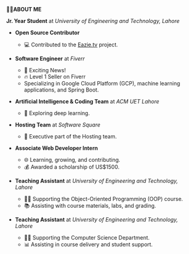 🙋‍♂️**ABOUT ME**

**Jr. Year Student** at *University of Engineering and Technology, Lahore*
- **Open Source Contributor**  
  - 💻 Contributed to the [Eazie.tv](https://eazie.tv/) project.
- **Software Engineer** at *Fiverr* 
  - 🚀 Exciting News!  
  - 🔥 Level 1 Seller on Fiverr  
  - Specializing in Google Cloud Platform (GCP), machine learning applications, and Spring Boot.

- **Artificial Intelligence & Coding Team** at *ACM UET Lahore*  
  - 🧠 Exploring deep learning.

- **Hosting Team** at *Software Square*  
  - 💼 Executive part of the Hosting team.

- **Associate Web Developer Intern**  
  - 🌐 Learning, growing, and contributing.
  - 💰 Awarded a scholarship of US$1500.

- **Teaching Assistant** at *University of Engineering and Technology, Lahore*  
  - 👨‍🏫 Supporting the Object-Oriented Programming (OOP) course.
  - 📚 Assisting with course materials, labs, and grading.

- **Teaching Assistant** at *University of Engineering and Technology, Lahore* 
  - 👨‍🏫 Supporting the Computer Science Department.
  - 📊 Assisting in course delivery and student support.
